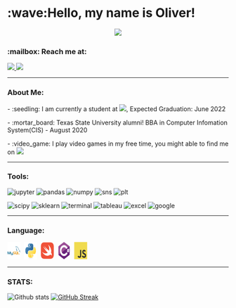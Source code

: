 <h1>:wave:Hello, my name is Oliver!</h1>
<div id="header" align="center">
    <img src="https://media.giphy.com/media/M9gbBd9nbDrOTu1Mqx/giphy.gif"width="150">
</div>

<h3>:mailbox: Reach me at:</h3>

<div id="badge">
    <a href = "www.linkedin.com/in/oliver-ton">
         <img src="https://img.shields.io/badge/LinkedIn-blue?logo=linkedin&logoColor=white">
    </a>
    <a href = "mailto:oliver.ton75@gmail.com">
        <img src="https://img.shields.io/badge/Gmail-D14836?logo=gmail&logoColor=white">
    </a>
</div>

---

<h3 align="left"> About Me: </h3>
<p>
- :seedling: I am currently a student at <a href ="https://codeup.com"><img src="https://img.shields.io/badge/Codeup-green?logo=Codeup&logoColor=white"></a>, Expected Graduation: June 2022
</p>
<p>
- :mortar_board: Texas State University alumni! BBA in Computer Infomation System(CIS) - August 2020
</p>
<p>
- :video_game: I play video games in my free time, you might able to find me on <img src="https://img.shields.io/badge/Steam-blue?logo=Steam&logoColor=white">
</p>

---

<h3 align="left">Tools:</h3>

![jupyter](https://img.shields.io/badge/-Jupyter_Lab-818589?style=for-the-badge&logo=jupyter&logoColor=orange) 
![pandas](https://img.shields.io/badge/-Pandas-321637?style=for-the-badge&logo=pandas&logoColor=white) 
![numpy](https://img.shields.io/badge/-NumPy-5092e4?style=for-the-badge&logo=numpy&logoColor=D4EFEB) 
![sns](https://img.shields.io/badge/-Seaborn-7a85bd?style=for-the-badge&logo=seaborn&logoColor=D4EFEB) 
![plt](https://img.shields.io/badge/-Matplotlib-095090?style=for-the-badge&logo=matplotlib&logoColor=D4EFEB)

![scipy](https://img.shields.io/badge/-SciPy-094e8b?style=for-the-badge&logo=scipy&logoColor=white) 
![sklearn](https://img.shields.io/badge/-SciKit--Learn-dc900e?style=for-the-badge&logo=scikit-learn&logoColor=white) ![terminal](https://img.shields.io/badge/-Terminal-black?style=for-the-badge&logo=apple&logoColor=white) ![tableau](https://img.shields.io/badge/-Tableau-blue?style=for-the-badge&logo=tableau&logoColor=white) ![excel](https://img.shields.io/badge/-Excel-green?style=for-the-badge&logo=microsoft-excel&logoColor=white) ![google](https://img.shields.io/badge/-Google_Sheets-darkgreen?style=for-the-badge&logo=googlesheets&logoColor=white)  

---

<h3 align="left">Language:</h3>
<div>
    <img src="https://github.com/devicons/devicon/blob/master/icons/mysql/mysql-original-wordmark.svg" title="MySQL"  alt="MySQL" width="30" height="40"/>&nbsp;
    <img src="https://github.com/devicons/devicon/blob/master/icons/python/python-original.svg" title="Python" alt="Python" width="30" height="40"/>&nbsp;
    <img src="https://github.com/devicons/devicon/blob/master/icons/swift/swift-original.svg" title="Swift" alt="Swift" width="30" height="40"/>&nbsp;
    <img src="https://github.com/devicons/devicon/blob/master/icons/csharp/csharp-original.svg" title="C#" alt="C#" width="30" height="40"/>&nbsp;
    <img src="https://github.com/devicons/devicon/blob/master/icons/javascript/javascript-original.svg" title="JavaScript" alt="JavaScript" width="30" height="40"/>&nbsp;
</div>

---

<h3 align="left">STATS:</h3>

![Github stats](https://github-readme-stats.vercel.app/api?username=Olivert75&theme=gotham)
[![GitHub Streak](https://github-readme-streak-stats.herokuapp.com?user=Olivert75&theme=gotham)](https://git.io/streak-stats)